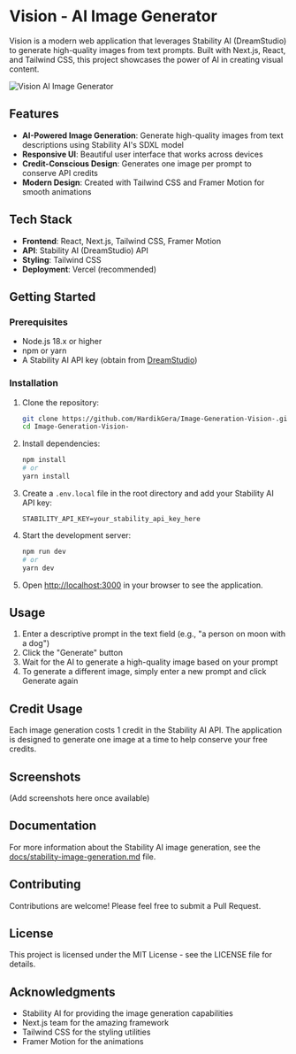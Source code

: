 # Vision - AI Image Generator

Vision is a modern web application that leverages Stability AI (DreamStudio) to generate high-quality images from text prompts. Built with Next.js, React, and Tailwind CSS, this project showcases the power of AI in creating visual content.

![Vision AI Image Generator](screenshot.png)

## Features

- **AI-Powered Image Generation**: Generate high-quality images from text descriptions using Stability AI's SDXL model
- **Responsive UI**: Beautiful user interface that works across devices
- **Credit-Conscious Design**: Generates one image per prompt to conserve API credits
- **Modern Design**: Created with Tailwind CSS and Framer Motion for smooth animations

## Tech Stack

- **Frontend**: React, Next.js, Tailwind CSS, Framer Motion
- **API**: Stability AI (DreamStudio) API
- **Styling**: Tailwind CSS
- **Deployment**: Vercel (recommended)

## Getting Started

### Prerequisites

- Node.js 18.x or higher
- npm or yarn
- A Stability AI API key (obtain from [DreamStudio](https://beta.dreamstudio.ai/membership?tab=apiKeys))

### Installation

1. Clone the repository:
   ```bash
   git clone https://github.com/HardikGera/Image-Generation-Vision-.git
   cd Image-Generation-Vision-
   ```

2. Install dependencies:
   ```bash
   npm install
   # or
   yarn install
   ```

3. Create a `.env.local` file in the root directory and add your Stability AI API key:
   ```
   STABILITY_API_KEY=your_stability_api_key_here
   ```

4. Start the development server:
   ```bash
   npm run dev
   # or
   yarn dev
   ```

5. Open [http://localhost:3000](http://localhost:3000) in your browser to see the application.

## Usage

1. Enter a descriptive prompt in the text field (e.g., "a person on moon with a dog")
2. Click the "Generate" button
3. Wait for the AI to generate a high-quality image based on your prompt
4. To generate a different image, simply enter a new prompt and click Generate again

## Credit Usage

Each image generation costs 1 credit in the Stability AI API. The application is designed to generate one image at a time to help conserve your free credits.

## Screenshots

(Add screenshots here once available)

## Documentation

For more information about the Stability AI image generation, see the [docs/stability-image-generation.md](docs/stability-image-generation.md) file.

## Contributing

Contributions are welcome! Please feel free to submit a Pull Request.

## License

This project is licensed under the MIT License - see the LICENSE file for details.

## Acknowledgments

- Stability AI for providing the image generation capabilities
- Next.js team for the amazing framework
- Tailwind CSS for the styling utilities
- Framer Motion for the animations
